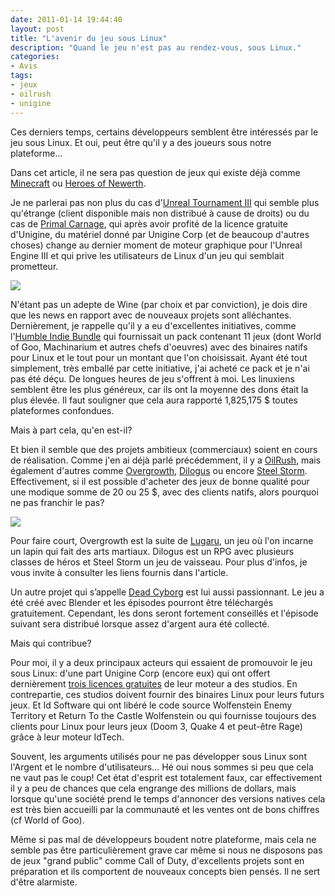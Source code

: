 ```yaml
---
date: 2011-01-14 19:44:40
layout: post
title: "L'avenir du jeu sous Linux"
description: "Quand le jeu n'est pas au rendez-vous, sous Linux."
categories:
- Avis
tags:
- jeux
- oilrush
- unigine
---
```


Ces derniers temps, certains développeurs semblent être intéressés par le jeu sous Linux. Et oui, peut être qu'il y a des joueurs sous notre plateforme...

Dans cet article, il ne sera pas question de jeux qui existe déjà comme [Minecraft](http://www.minecraft.net/) ou [Heroes of Newerth](http://www.heroesofnewerth.com/).

Je ne parlerai pas non plus du cas d'[Unreal Tournament III](http://www.phoronix.com/scan.php?page=news_item&px=ODI1OA) qui semble plus qu'étrange (client disponible mais non distribué à cause de droits) ou du cas de [Primal Carnage](http://www.jeuxlinux.fr/b1135-Primal_Carnage_ne_verra_pas_le_jour_sur_Linux.html), qui après avoir profité de la licence gratuite d'Unigine, du matériel donné par Unigine Corp (et de beaucoup d'autres choses) change au dernier moment de moteur graphique pour l'Unreal Engine III et qui prive les utilisateurs de Linux d'un jeu qui semblait prometteur.

<!-- more -->

<img class="imgcenter" src="http://technabob.com/blog/wp-content/uploads/2010/05/Humble-Indie-Bundle.jpg">

N'étant pas un adepte de Wine (par choix et par conviction), je dois dire que les news en rapport avec de nouveaux projets sont alléchantes. Dernièrement, je rappelle qu'il y a eu d'excellentes initiatives, comme l'[Humble Indie Bundle](http://www.humblebundle.com/) qui fournissait un pack contenant 11 jeux (dont World of Goo, Machinarium et autres chefs d'oeuvres) avec des binaires natifs pour Linux et le tout pour un montant que l'on choisissait. Ayant été tout simplement, très emballé par cette initiative, j'ai acheté ce pack et je n'ai pas été déçu. De longues heures de jeu s'offrent à moi. Les linuxiens semblent être les plus généreux, car ils ont la moyenne des dons était la plus élevée. Il faut souligner que cela aura rapporté 1,825,175 $ toutes plateformes confondues.

Mais à part cela, qu'en est-il?

Et bien il semble que des projets ambitieux (commerciaux) soient en cours de réalisation. Comme j'en ai déjà parlé précédemment, il y a [OilRush](http://www.oilrush-game.com/), mais également d'autres comme [Overgrowth](http://www.wolfire.com/), [Dilogus](http://dilogus-game.com/blog/) ou encore [Steel Storm](http://www.steel-storm.com/content/). Effectivement, si il est possible d'acheter des jeux de bonne qualité pour une modique somme de 20 ou 25 $, avec des clients natifs, alors pourquoi ne pas franchir le pas?

<img class="imgcenter" src="http://linuxien.legtux.org/uploads/images/2011/01/unidev.jpg">

Pour faire court, Overgrowth est la suite de [Lugaru](http://en.wikipedia.org/wiki/Lugaru), un jeu où l'on incarne un lapin qui fait des arts martiaux. Dilogus est un RPG avec plusieurs classes de héros et Steel Storm un jeu de vaisseau. Pour plus d'infos, je vous invite à consulter les liens fournis dans l'article.

Un autre projet qui s’appelle [Dead Cyborg](http://deadcyborg.com/) est lui aussi passionnant. Le jeu a été créé avec Blender et les épisodes pourront être téléchargés gratuitement. Cependant, les dons seront fortement conseillés et l'épisode suivant sera distribué lorsque assez d'argent aura été collecté.

Mais qui contribue?

Pour moi, il y a deux principaux acteurs qui essaient de promouvoir le jeu sous Linux: d'une part Unigine Corp (encore eux) qui ont offert dernièrement [trois licences gratuites](http://unigine.com/press-releases/101213-linux-winners/) de leur moteur a des studios. En contrepartie, ces studios doivent fournir des binaires Linux pour leurs futurs jeux. Et Id Software qui ont libéré le code source Wolfenstein Enemy Territory et Return To the Castle Wolfenstein ou qui fournisse toujours des clients pour Linux pour leurs jeux (Doom 3, Quake 4 et peut-être Rage) grâce à leur moteur IdTech.

Souvent, les arguments utilisés pour ne pas développer sous Linux sont l'Argent et le nombre d'utilisateurs... Hé oui nous sommes si peu que cela ne vaut pas le coup! Cet état d'esprit est totalement faux, car effectivement il y a peu de chances que cela engrange des millions de dollars, mais lorsque qu'une société prend le temps d'annoncer des versions natives cela est très bien accueilli par la communauté et les ventes ont de bons chiffres (cf World of Goo).

Même si pas mal de développeurs boudent notre plateforme, mais cela ne semble pas être particulièrement grave car même si nous ne disposons pas de jeux "grand public" comme Call of Duty, d'excellents projets sont en préparation et ils comportent de nouveaux concepts bien pensés. Il ne sert d'être alarmiste.
